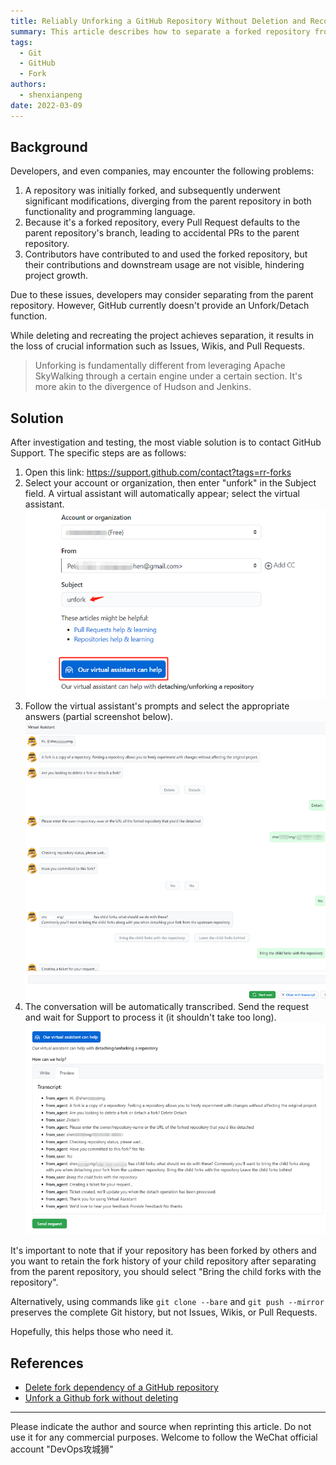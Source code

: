 ```yaml
---
title: Reliably Unforking a GitHub Repository Without Deletion and Reconstruction
summary: This article describes how to separate a forked repository from its parent repository using GitHub Support, avoiding data loss from deletion and reconstruction, and helping developers better manage forked repositories.
tags:
  - Git
  - GitHub
  - Fork
authors:
  - shenxianpeng
date: 2022-03-09
---
```


## Background

Developers, and even companies, may encounter the following problems:

1. A repository was initially forked, and subsequently underwent significant modifications, diverging from the parent repository in both functionality and programming language.
2. Because it's a forked repository, every Pull Request defaults to the parent repository's branch, leading to accidental PRs to the parent repository.
3. Contributors have contributed to and used the forked repository, but their contributions and downstream usage are not visible, hindering project growth.

Due to these issues, developers may consider separating from the parent repository. However, GitHub currently doesn't provide an Unfork/Detach function.

While deleting and recreating the project achieves separation, it results in the loss of crucial information such as Issues, Wikis, and Pull Requests.

> Unforking is fundamentally different from leveraging Apache SkyWalking through a certain engine under a certain section.  It's more akin to the divergence of Hudson and Jenkins.


## Solution

After investigation and testing, the most viable solution is to contact GitHub Support.  The specific steps are as follows:

1. Open this link: https://support.github.com/contact?tags=rr-forks
2. Select your account or organization, then enter "unfork" in the Subject field. A virtual assistant will automatically appear; select the virtual assistant.
    ![View 1](type-unfork.png)
3. Follow the virtual assistant's prompts and select the appropriate answers (partial screenshot below).
    ![View 2](virtual-assistant-1.png)
4. The conversation will be automatically transcribed.  Send the request and wait for Support to process it (it shouldn't take too long).
    ![View 3](virtual-assistant-2.png)

It's important to note that if your repository has been forked by others and you want to retain the fork history of your child repository after separating from the parent repository, you should select "Bring the child forks with the repository".

Alternatively, using commands like `git clone --bare` and `git push --mirror` preserves the complete Git history, but not Issues, Wikis, or Pull Requests.

Hopefully, this helps those who need it.

## References

* [Delete fork dependency of a GitHub repository](https://stackoverflow.com/questions/16052477/delete-fork-dependency-of-a-github-repository)
* [Unfork a Github fork without deleting](https://stackoverflow.com/questions/29326767/unfork-a-github-fork-without-deleting/41486339#41486339)

---

Please indicate the author and source when reprinting this article. Do not use it for any commercial purposes. Welcome to follow the WeChat official account "DevOps攻城狮"